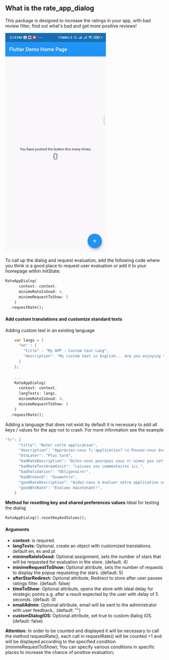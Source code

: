 ## What is the rate_app_dialog

This package is designed to increase the ratings in your app, with bad review filter, find out what's bad and get more positive reviews!

<img src="https://github.com/kellvembarbosa/rate_app_dialog/blob/master/screenshots/screen.gif?raw=true" width="320px">

To call up the dialog and request evaluation, add the following code where you think is a good place to request user evaluation or add it to your homepage within initState:

```dart
RateAppDialog(
      context: context, 
      minimeRateIsGood: 4, 
      minimeRequestToShow: 5
    )
  .requestRate();
 ```

#### Add custom translations and customize standard texts
Adding custom text in an existing language
```dart
    var langs = {
      "en" : {
        "title" : "My APP - Custom text Lang",
        "description": "My custom text in English... Are you enjoying the app? \n Can you rate our app now?",
      }
    };

    ...
    RateAppDialog(
      context: context,
      langTexts: langs,
      minimeRateIsGood: 4,
      minimeRequestToShow: 5
    )
  .requestRate();
```

Adding a language that does not exist by default it is necessary to add all keys / values for the app not to crash.
For more information see the example

```dart
"fr": {
      "title": "Noter cette application",
      "description": "Appréciez-vous l\'application? \n Pouvez-vous évaluer notre application maintenant?",
      "btnLater": "Plus tard",
      "badRateDescription": "Dites-nous pourquoi vous n\'aimez pas cette application?",
      "badRateTextAreaHinit": "Laissez vos commentaires ici.",
      "badValidation": "Obligatoire!",
      "badBtnSend": "Soumettre",
      "goodRateDescription": "Aidez-nous à évaluer notre application sur le PlayStore.",
      "goodBtnRate": "Évaluez maintenant!",
    }
```

**Method for resetting key and shared preferences values**
Ideal for testing the dialog
```dart
RateAppDialog().resetKeyAndValues();
```


#### Arguments
- **context:** is required.
- **langTexts:** Optional, create an object with customized translations. default en, es and pt
- **minimeRateIsGood:** Optional assignment, sets the number of stars that will be requested for evaluation in the store. (default: 4)
- **minimeRequestToShow:** Optional attribute, sets the number of requests to display the popup requesting the stars. (default: 5)
- **afterStarRedirect:** Optional attribute, Redirect to store after user passes ratings filter. (default: false)
- **timeToShow:** Optional attribute, opens the store with ideal delay for strategic points e.g. after a result expected by the user with delay of 5 seconds. (default: 0)
- **emailAdmin:** Optional attribute, email will be sent to the administrator with user feedback,. (default: "")
- **customDialogIOS:** Optional attribute, set true to custom dialog iOS. (default: false)


**Attention:** In order to be counted and displayed it will be necessary to call the method requestRate(), each call in requestRate() will be counted +1 and will be displayed according to the specified condition (minimeRequestToShow); You can specify various conditions in specific places to increase the chance of positive evaluation;